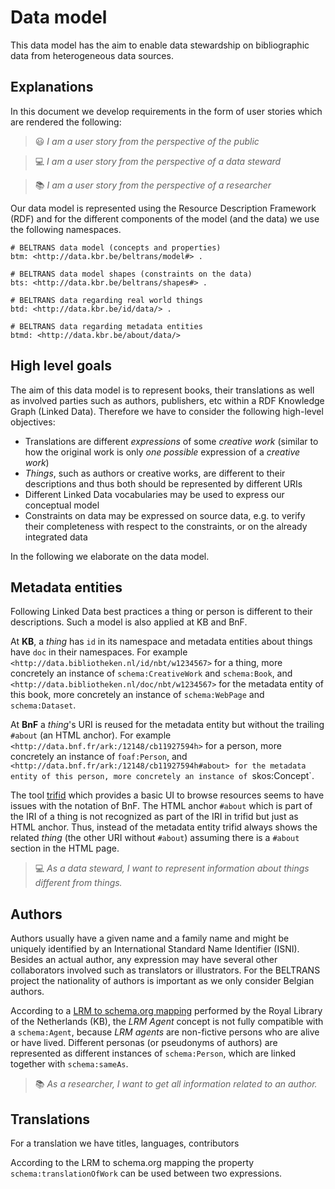 # Data model

This data model has the aim to enable data stewardship on bibliographic data from heterogeneous data sources.

## Explanations

In this document we develop requirements in the form of user stories which are rendered the following:

> :smiley: *I am a user story from the perspective of the public*

> :computer: *I am a user story from the perspective of a data steward*

> :books: *I am a user story from the perspective of a researcher*

Our data model is represented using the Resource Description Framework (RDF)
and for the different components of the model (and the data) we use the following namespaces.

```
# BELTRANS data model (concepts and properties)
btm: <http://data.kbr.be/beltrans/model#> .

# BELTRANS data model shapes (constraints on the data)
bts: <http://data.kbr.be/beltrans/shapes#> .

# BELTRANS data regarding real world things
btd: <http://data.kbr.be/id/data/> .

# BELTRANS data regarding metadata entities
btmd: <http://data.kbr.be/about/data/>
```

## High level goals

The aim of this data model is to represent books, their translations as well as involved parties such as authors, publishers, etc within a RDF Knowledge Graph (Linked Data).
Therefore we have to consider the following high-level objectives:

* Translations are different *expressions* of some *creative work* (similar to how the original work is only *one possible* expression of a *creative work*)
* *Things*, such as authors or creative works, are different to their descriptions and thus both should be represented by different URIs
* Different Linked Data vocabularies may be used to express our conceptual model
* Constraints on data may be expressed on source data, e.g. to verify their completeness with respect to the constraints, or on the already integrated data

In the following we elaborate on the data model.

## Metadata entities

Following Linked Data best practices a thing or person is different to their descriptions.
Such a model is also applied at KB and BnF.

At **KB**, a *thing* has `id` in its namespace
and metadata entities about things have `doc` in their namespaces.
For example `<http://data.bibliotheken.nl/id/nbt/w1234567>` for a thing,
more concretely an instance of `schema:CreativeWork` and `schema:Book`,
and `<http://data.bibliotheken.nl/doc/nbt/w1234567>` for the metadata entity of this book,
more concretely an instance of `schema:WebPage` and `schema:Dataset`.

At **BnF** a *thing*'s URI is reused for the metadata entity
but without the trailing `#about` (an HTML anchor).
For example `<http://data.bnf.fr/ark:/12148/cb11927594h>` for a person,
more concretely an instance of `foaf:Person`,
and `<http://data.bnf.fr/ark:/12148/cb11927594h#about> for the metadata entity of this person,
more concretely an instance of `skos:Concept`.

The tool [trifid](https://github.com/zazuko/trifid) which provides a basic UI to browse resources seems to have issues with the notation of BnF.
The HTML anchor `#about` which is part of the IRI of a thing is not recognized
as part of the IRI in trifid but just as HTML anchor.
Thus, instead of the metadata entity trifid always shows the related *thing*
(the other URI without `#about`) assuming there is a `#about` section in the HTML page.

> :computer: *As a data steward, I want to represent information about things different from things.*

## Authors

Authors usually have a given name and a family name and might be uniquely identified by an International Standard Name Identifier (ISNI).
Besides an actual author, any expression may have several other collaborators involved
such as translators or illustrators.
For the BELTRANS project the nationality of authors is important
as we only consider Belgian authors.

According to a [LRM to schema.org mapping](https://k3.digitopia.nl/downloads/LRM2schema.pdf) performed by the Royal Library of the Netherlands (KB),
the *LRM Agent* concept is not fully compatible with a `schema:Agent`,
because *LRM agents* are non-fictive persons who are alive or have lived.
Different personas (or pseudonyms of authors) are represented as different instances of `schema:Person`,
which are linked together with `schema:sameAs`.


> :books: *As a researcher, I want to get all information related to an author.*

## Translations

For a translation we have titles, languages, contributors

According to the LRM to schema.org mapping the property `schema:translationOfWork` can be used between two expressions.
